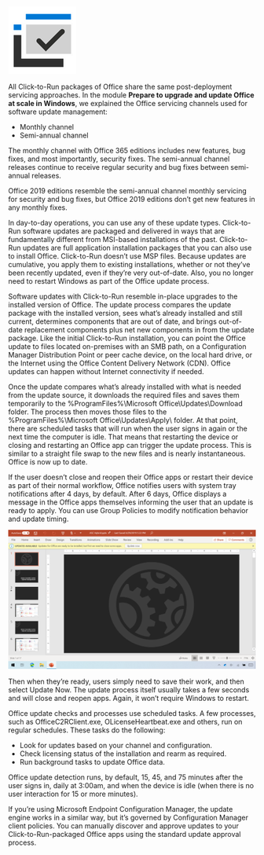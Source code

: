![Checkmark icon](../media/checkmark-icon.png)

All Click-to-Run packages of Office share the same post-deployment servicing approaches. In the module **Prepare to upgrade and update Office at scale in Windows**, we explained the Office servicing channels used for software update management:

- Monthly channel
- Semi-annual channel

The monthly channel with Office 365 editions includes new features, bug fixes, and most importantly, security fixes. The semi-annual channel releases continue to receive regular security and bug fixes between semi-annual releases.

Office 2019 editions resemble the semi-annual channel monthly servicing for security and bug fixes, but Office 2019 editions don’t get new features in any monthly fixes.

In day-to-day operations, you can use any of these update types. Click-to-Run software updates are packaged and delivered in ways that are fundamentally different from MSI-based installations of the past. Click-to-Run updates are full application installation packages that you can also use to install Office. Click-to-Run doesn’t use MSP files. Because updates are cumulative, you apply them to existing installations, whether or not they’ve been recently updated, even if they’re very out-of-date. Also, you no longer need to restart Windows as part of the Office update process.

Software updates with Click-to-Run resemble in-place upgrades to the installed version of Office. The update process compares the update package with the installed version, sees what’s already installed and still current, determines components that are out of date, and brings out-of-date replacement components plus net new components in from the update package. Like the initial Click-to-Run installation, you can point the Office update to files located on-premises with an SMB path, on a Configuration Manager Distribution Point or peer cache device, on the local hard drive, or the Internet using the Office Content Delivery Network (CDN). Office updates can happen without Internet connectivity if needed.

Once the update compares what’s already installed with what is needed from the update source, it downloads the required files and saves them temporarily to the %ProgramFiles%\Microsoft Office\Updates\Download folder. The process then moves those files to the %ProgramFiles%\Microsoft Office\Updates\Apply\ folder. At that point, there are scheduled tasks that will run when the user signs in again or the next time the computer is idle. That means that restarting the device or closing and restarting an Office app can trigger the update process. This is similar to a straight file swap to the new files and is nearly instantaneous. Office is now up to date.

If the user doesn’t close and reopen their Office apps or restart their device as part of their normal workflow, Office notifies users with system tray notifications after 4 days, by default. After 6 days, Office displays a message in the Office apps themselves informing the user that an update is ready to apply. You can use Group Policies to modify notification behavior and update timing.

![Screenshot of PowerPoint file with updates available alert.](../media/updates-available-alert.png)

Then when they’re ready, users simply need to save their work, and then select Update Now. The update process itself usually takes a few seconds and will close and reopen apps. Again, it won’t require Windows to restart.

Office update checks and processes use scheduled tasks. A few processes, such as OfficeC2RClient.exe, OLicenseHeartbeat.exe and others, run on regular schedules. These tasks do the following:

- Look for updates based on your channel and configuration.
- Check licensing status of the installation and rearm as required.
- Run background tasks to update Office data.

Office update detection runs, by default, 15, 45, and 75 minutes after the user signs in, daily at 3:00am, and when the device is idle (when there is no user interaction for 15 or more minutes).

If you’re using Microsoft Endpoint Configuration Manager, the update engine works in a similar way, but it’s governed by Configuration Manager client policies. You can manually discover and approve updates to your Click-to-Run-packaged Office apps using the standard update approval process.  

